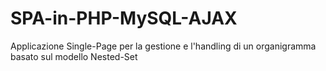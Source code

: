 # SPA-in-PHP-MySQL-AJAX
Applicazione Single-Page per la gestione e l'handling di un organigramma basato sul modello Nested-Set

